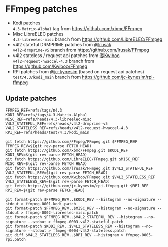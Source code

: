 # FFmpeg patches

* Kodi patches\
  `4.3-Matrix-Alpha1` tag from https://github.com/xbmc/FFmpeg
* Misc LibreELEC patches\
  `4.3-libreelec-misc` branch from https://github.com/LibreELEC/FFmpeg
* v4l2 stateful DRMPRIME patches from [@lrusak](https://github.com/lrusak)\
  `v4l2-drmprime-v5` branch from https://github.com/lrusak/FFmpeg
* v4l2 stateless / request api patches from [@Kwiboo](https://github.com/Kwiboo)\
  `v4l2-request-hwaccel-4.3` branch from https://github.com/Kwiboo/FFmpeg
* RPi patches from [@jc-kynesim](https://github.com/jc-kynesim) (based on request api patches)\
  `test/4.3/kodi_main` branch from https://github.com/jc-kynesim/rpi-ffmpeg

## Update patches

```
FFMPEG_REF=refs/tags/n4.3
KODI_REF=refs/tags/4.3-Matrix-Alpha1
MISC_REF=refs/heads/4.3-libreelec-misc
V4L2_STATEFUL_REF=refs/heads/v4l2-drmprime-v5
V4L2_STATELESS_REF=refs/heads/v4l2-request-hwaccel-4.3
RPI_REF=refs/heads/test/4.3/kodi_main

git fetch https://github.com/FFmpeg/FFmpeg.git $FFMPEG_REF
FFMPEG_REV=$(git rev-parse FETCH_HEAD)
git fetch https://github.com/xbmc/FFmpeg.git $KODI_REF
KODI_REV=$(git rev-parse FETCH_HEAD)
git fetch https://github.com/LibreELEC/FFmpeg.git $MISC_REF
MISC_REV=$(git rev-parse FETCH_HEAD)
git fetch https://github.com/lrusak/FFmpeg.git $V4L2_STATEFUL_REF
V4L2_STATEFUL_REV=$(git rev-parse FETCH_HEAD)
git fetch https://github.com/Kwiboo/FFmpeg.git $V4L2_STATELESS_REF
V4L2_STATELESS_REV=$(git rev-parse FETCH_HEAD)
git fetch https://github.com/jc-kynesim/rpi-ffmpeg.git $RPI_REF
RPI_REV=$(git rev-parse FETCH_HEAD)

git format-patch $FFMPEG_REV..$KODI_REV --histogram --no-signature --stdout > ffmpeg-0001-kodi.patch
git format-patch $FFMPEG_REV..$MISC_REV --histogram --no-signature --stdout > ffmpeg-0002-libreelec-misc.patch
git format-patch $FFMPEG_REV..$V4L2_STATEFUL_REV --histogram --no-signature --stdout > ffmpeg-0003-v4l2-stateful.patch
git format-patch $KODI_REV..$V4L2_STATELESS_REV --histogram --no-signature --stdout > ffmpeg-0004-v4l2-stateless.patch
git diff $V4L2_STATELESS_REV..$RPI_REV --histogram > ffmpeg-0005-rpi.patch
```
